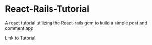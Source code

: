 # React-Rails-Tutorial
A react tutorial utilizing the React-rails gem to build a simple post and comment app



[Link to Tutorial](https://hackhands.com/react-rails-tutorial/)
